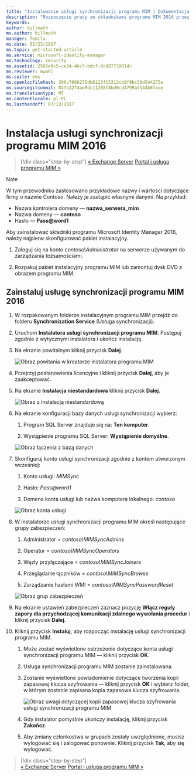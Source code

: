 ```yaml
---
title: "Instalowanie usługi synchronizacji programu MIM | Dokumentacja firmy Microsoft"
description: "Rozpoczęcie pracy ze składnikami programu MIM 2016 przez instalację i konfigurację usługi synchronizacji."
keywords: 
author: billmath
ms.author: billmath
manager: femila
ms.date: 03/23/2017
ms.topic: get-started-article
ms.service: microsoft-identity-manager
ms.technology: security
ms.assetid: 2585e9c5-ce34-46c7-bdcf-8c08773901dc
ms.reviewer: mwahl
ms.suite: ems
ms.openlocfilehash: 396c7066275db6123f15312cb8f0bc50d544275e
ms.sourcegitcommit: 02fb1274ae0dc11288f8bd9cd4799af144b8feae
ms.translationtype: MT
ms.contentlocale: pl-PL
ms.lasthandoff: 07/13/2017
---
```

# <a name="install-mim-2016-mim-synchronization-service"></a>Instalacja usługi synchronizacji programu MIM 2016

>[!div class="step-by-step"]
[« Exchange Server](prepare-server-exchange.md)
[Portal i usługa programu MIM »](install-mim-service-portal.md)

> [!NOTE]
> W tym przewodniku zastosowano przykładowe nazwy i wartości dotyczące firmy o nazwie Contoso. Należy je zastąpić własnymi danymi. Na przykład:
> - Nazwa kontrolera domeny — **nazwa_serwera_mim**
> - Nazwa domeny — **contoso**
> - Hasło — **Pass@word1**

Aby zainstalować składniki programu Microsoft Identity Manager 2016, należy najpierw skonfigurować pakiet instalacyjny.

1. Zaloguj się na konto *contoso\Administrator* na serwerze używanym do zarządzania tożsamościami.

2. Rozpakuj pakiet instalacyjny programu MIM lub zamontuj dysk DVD z obrazem programu MIM.

## <a name="install-mim-2016-synchronization-service"></a>Zainstaluj usługę synchronizacji programu MIM 2016

1. W rozpakowanym folderze instalacyjnym programu MIM przejdź do folderu **Synchronization Service** (Usługa synchronizacji).

2. Uruchom **Instalatora usługi synchronizacji programu MIM**. Postępuj zgodnie z wytycznymi instalatora i ukończ instalację.

3. Na ekranie powitalnym kliknij przycisk **Dalej**.

    ![Obraz powitania w kreatorze instalatora programu MIM](media/MIM-Install1.png)

4. Przejrzyj postanowienia licencyjne i kliknij przycisk **Dalej**, aby je zaakceptować.

5. Na ekranie **Instalacja niestandardowa** kliknij przycisk **Dalej**.

    ![Obraz z instalacją niestandardową](media/MIM-Install2.png)

6.  Na ekranie konfiguracji bazy danych usługi synchronizacji wybierz:

    1.  Program SQL Server znajduje się na: **Ten komputer**.

    2.  Wystąpienie programu SQL Server: **Wystąpienie domyślne**.

    ![Obraz łączenia z bazą danych](media/MIM-Install3.png)

7.  Skonfiguruj konto usługi synchronizacji zgodnie z kontem utworzonym wcześniej:

    1.  Konto usługi: *MIMSync*

    2.  Hasło: *Pass@word1*

    3.  Domena konta usługi lub nazwa komputera lokalnego: *contoso*

    ![Obraz konta usługi](media/MIM-Install4.png)

8.  W instalatorze usługi synchronizacji programu MIM określ następujące grupy zabezpieczeń:

    1. Administrator = *contoso\MIMSyncAdmins*

    2. Operator = *contoso\MIMSyncOperators*

    3. Węzły przyłączające = *contoso\MIMSyncJoiners*

    4. Przeglądanie łączników = *contoso\MIMSyncBrowse*

    5. Zarządzanie hasłami WMI = *contoso\MIMSyncPasswordReset*

    ![Obraz grup zabezpieczeń](media/MIM-Install5.png)

9. Na ekranie ustawień zabezpieczeń zaznacz pozycję **Włącz reguły zapory dla przychodzącej komunikacji zdalnego wywołania procedur** i kliknij przycisk **Dalej**.

10. Kliknij przycisk **Instaluj**, aby rozpocząć instalację usługi synchronizacji programu MIM.

    1. Może zostać wyświetlone ostrzeżenie dotyczące konta usługi synchronizacji programu MIM — kliknij przycisk **OK**.

    2. Usługa synchronizacji programu MIM zostanie zainstalowana.

    3. Zostanie wyświetlone powiadomienie dotyczące tworzenia kopii zapasowej klucza szyfrowania — kliknij przycisk **OK** i wybierz folder, w którym zostanie zapisana kopia zapasowa klucza szyfrowania.

        ![Obraz uwagi dotyczącej kopii zapasowej klucza szyfrowania usługi synchronizacji programu MIM](media/MIM-Install7.png)

    4. Gdy instalator pomyślnie ukończy instalację, kliknij przycisk **Zakończ**.

    5. Aby zmiany członkostwa w grupach zostały uwzględnione, musisz wylogować się i zalogować ponownie. Kliknij przycisk **Tak**, aby się wylogować.

>[!div class="step-by-step"]  
[« Exchange Server](prepare-server-exchange.md)
[Portal i usługa programu MIM »](install-mim-service-portal.md)
